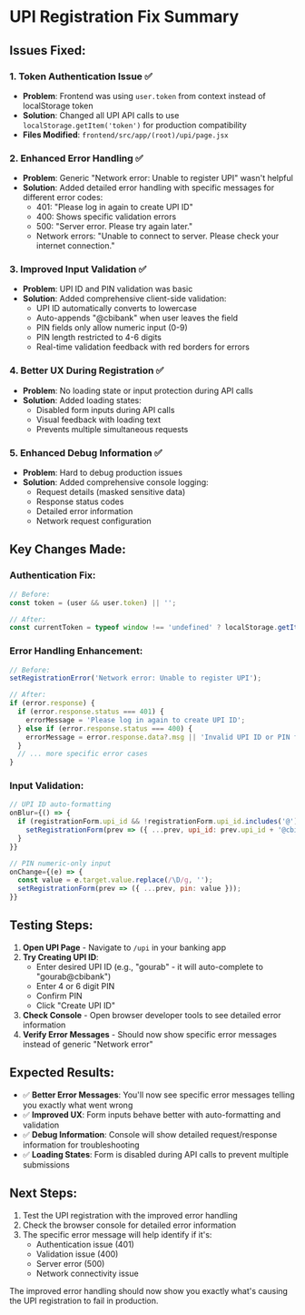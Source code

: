 # UPI Registration Fix Summary

## Issues Fixed:

### 1. **Token Authentication Issue** ✅
- **Problem**: Frontend was using `user.token` from context instead of localStorage token
- **Solution**: Changed all UPI API calls to use `localStorage.getItem('token')` for production compatibility
- **Files Modified**: `frontend/src/app/(root)/upi/page.jsx`

### 2. **Enhanced Error Handling** ✅
- **Problem**: Generic "Network error: Unable to register UPI" wasn't helpful
- **Solution**: Added detailed error handling with specific messages for different error codes:
  - 401: "Please log in again to create UPI ID"
  - 400: Shows specific validation errors
  - 500: "Server error. Please try again later."
  - Network errors: "Unable to connect to server. Please check your internet connection."

### 3. **Improved Input Validation** ✅
- **Problem**: UPI ID and PIN validation was basic
- **Solution**: Added comprehensive client-side validation:
  - UPI ID automatically converts to lowercase
  - Auto-appends "@cbibank" when user leaves the field
  - PIN fields only allow numeric input (0-9)
  - PIN length restricted to 4-6 digits
  - Real-time validation feedback with red borders for errors

### 4. **Better UX During Registration** ✅
- **Problem**: No loading state or input protection during API calls
- **Solution**: Added loading states:
  - Disabled form inputs during API calls
  - Visual feedback with loading text
  - Prevents multiple simultaneous requests

### 5. **Enhanced Debug Information** ✅
- **Problem**: Hard to debug production issues
- **Solution**: Added comprehensive console logging:
  - Request details (masked sensitive data)
  - Response status codes
  - Detailed error information
  - Network request configuration

## Key Changes Made:

### Authentication Fix:
```javascript
// Before:
const token = (user && user.token) || '';

// After:
const currentToken = typeof window !== 'undefined' ? localStorage.getItem('token') : '';
```

### Error Handling Enhancement:
```javascript
// Before:
setRegistrationError('Network error: Unable to register UPI');

// After:
if (error.response) {
  if (error.response.status === 401) {
    errorMessage = 'Please log in again to create UPI ID';
  } else if (error.response.status === 400) {
    errorMessage = error.response.data?.msg || 'Invalid UPI ID or PIN format';
  }
  // ... more specific error cases
}
```

### Input Validation:
```javascript
// UPI ID auto-formatting
onBlur={() => {
  if (registrationForm.upi_id && !registrationForm.upi_id.includes('@')) {
    setRegistrationForm(prev => ({ ...prev, upi_id: prev.upi_id + '@cbibank' }));
  }
}}

// PIN numeric-only input
onChange={(e) => {
  const value = e.target.value.replace(/\D/g, '');
  setRegistrationForm(prev => ({ ...prev, pin: value }));
}}
```

## Testing Steps:

1. **Open UPI Page** - Navigate to `/upi` in your banking app
2. **Try Creating UPI ID**:
   - Enter desired UPI ID (e.g., "gourab" - it will auto-complete to "gourab@cbibank")
   - Enter 4 or 6 digit PIN
   - Confirm PIN
   - Click "Create UPI ID"
3. **Check Console** - Open browser developer tools to see detailed error information
4. **Verify Error Messages** - Should now show specific error messages instead of generic "Network error"

## Expected Results:

- ✅ **Better Error Messages**: You'll now see specific error messages telling you exactly what went wrong
- ✅ **Improved UX**: Form inputs behave better with auto-formatting and validation
- ✅ **Debug Information**: Console will show detailed request/response information for troubleshooting
- ✅ **Loading States**: Form is disabled during API calls to prevent multiple submissions

## Next Steps:

1. Test the UPI registration with the improved error handling
2. Check the browser console for detailed error information
3. The specific error message will help identify if it's:
   - Authentication issue (401)
   - Validation issue (400)
   - Server error (500)
   - Network connectivity issue

The improved error handling should now show you exactly what's causing the UPI registration to fail in production.